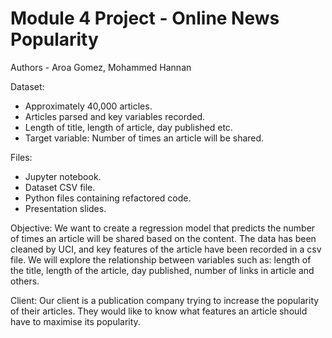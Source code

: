 # Module 4 Project - Online News Popularity

Authors - Aroa Gomez, Mohammed Hannan

Dataset:
 - Approximately 40,000 articles.
 - Articles parsed and key variables recorded.
 - Length of title, length of article, day published etc.
 - Target variable: Number of times an article will be shared.
 
Files:
 - Jupyter notebook.
 - Dataset CSV file.
 - Python files containing refactored code.
 - Presentation slides.

Objective:
    We want to create a regression model that predicts the number of times an article will be shared based on the content. The data has been cleaned by UCI, and key features of the article have been recorded in a csv file. We will explore the relationship between variables such as: length of the title, length of the article, day published, number of links in article and others.

Client:
    Our client is a publication company trying to increase the popularity of their articles. They would like to know what features an article should have to maximise its popularity.